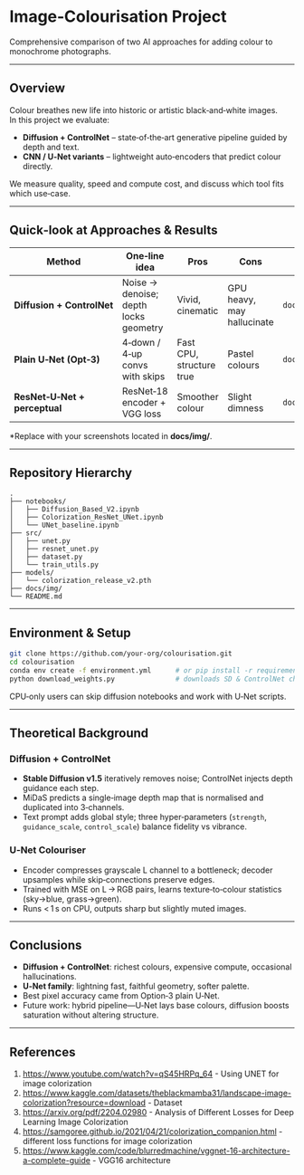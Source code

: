 # Image‑Colourisation Project

Comprehensive comparison of two AI approaches for adding colour to monochrome photographs.

---

## Overview
Colour breathes new life into historic or artistic black‑and‑white images.  
In this project we evaluate:

* **Diffusion + ControlNet** – state‑of‑the‑art generative pipeline guided by depth and text.  
* **CNN / U‑Net variants** – lightweight auto‑encoders that predict colour directly.

We measure quality, speed and compute cost, and discuss which tool fits which use‑case.

---

## Quick‑look at Approaches & Results
| Method | One‑line idea | Pros | Cons | Example* |
|--------|---------------|------|------|----------|
| **Diffusion + ControlNet** | Noise → denoise; depth locks geometry | Vivid, cinematic | GPU heavy, may hallucinate | `docs/img/diffusion.png` |
| **Plain U‑Net (Opt‑3)** | 4‑down / 4‑up convs with skips | Fast CPU, structure true | Pastel colours | `docs/img/unet.png` |
| **ResNet‑U‑Net + perceptual** | ResNet‑18 encoder + VGG loss | Smoother colour | Slight dimness | `docs/img/resnet.png` |

\*Replace with your screenshots located in **docs/img/**.

---

## Repository Hierarchy
```
.
├── notebooks/
│   ├── Diffusion_Based_V2.ipynb
│   ├── Colorization_ResNet_UNet.ipynb
│   └── UNet_baseline.ipynb
├── src/
│   ├── unet.py
│   ├── resnet_unet.py
│   ├── dataset.py
│   └── train_utils.py
├── models/
│   └── colorization_release_v2.pth
├── docs/img/
└── README.md
```

---

## Environment & Setup
```bash
git clone https://github.com/your‑org/colourisation.git
cd colourisation
conda env create -f environment.yml      # or pip install -r requirements.txt
python download_weights.py               # downloads SD & ControlNet checkpoints
```
CPU‑only users can skip diffusion notebooks and work with U‑Net scripts.

---

## Theoretical Background

### Diffusion + ControlNet
* **Stable Diffusion v1.5** iteratively removes noise; ControlNet injects depth guidance each step.  
* MiDaS predicts a single‑image depth map that is normalised and duplicated into 3‑channels.  
* Text prompt adds global style; three hyper‑parameters (`strength`, `guidance_scale`, `control_scale`) balance fidelity vs vibrance.  

### U‑Net Colouriser
* Encoder compresses grayscale L channel to a bottleneck; decoder upsamples while skip‑connections preserve edges.  
* Trained with MSE on L → RGB pairs, learns texture‑to‑colour statistics (sky→blue, grass→green).  
* Runs < 1 s on CPU, outputs sharp but slightly muted images.  

---

## Conclusions
* **Diffusion + ControlNet**: richest colours, expensive compute, occasional hallucinations.  
* **U‑Net family**: lightning fast, faithful geometry, softer palette.  
* Best pixel accuracy came from Option‑3 plain U‑Net.  
* Future work: hybrid pipeline—U‑Net lays base colours, diffusion boosts saturation without altering structure.

---

## References
1. <https://www.youtube.com/watch?v=qS45HRPq_64> - Using UNET for image colorization
2. <https://www.kaggle.com/datasets/theblackmamba31/landscape-image-colorization?resource=download> - Dataset
3. <https://arxiv.org/pdf/2204.02980> - Analysis of Different Losses for Deep Learning Image Colorization
4. <https://samgoree.github.io/2021/04/21/colorization_companion.html> - different loss functions for image colorization
5. <https://www.kaggle.com/code/blurredmachine/vggnet-16-architecture-a-complete-guide> - VGG16 architecture
